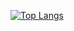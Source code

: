 [![Top Langs](https://github-readme-stats.vercel.app/api/top-langs/?username=02soufiane&layout=compact)](https://github.com/anuraghazra/github-readme-stats)
